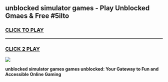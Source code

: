 
## unblocked simulator games - Play Unblocked Gmaes & Free #5ilto
<h3>
<a href="https://news.freeplayer.one?title=unblocked_simulator_games&ref=26F">CLICK TO PLAY</a></h3>
<hr>

<h3>
<a href="https://news.freeplayer.one?title=unblocked_simulator_games&ref=26F">CLICK 2 PLAY</a>
  
</h3>

<a href="https://news.freeplayer.one?title=unblocked_simulator_games&ref=26F/"><img src="https://clearcache.store/games.png"></a>


**unblocked simulator games games unblocked: Your Gateway to Fun and Accessible Online Gaming**
